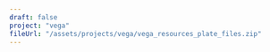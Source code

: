 ```yaml
---
draft: false
project: "vega"
fileUrl: "/assets/projects/vega/vega_resources_plate_files.zip"
---
```

